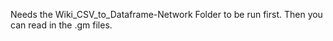 Needs the Wiki_CSV_to_Dataframe-Network Folder to be run first. 
Then you can read in the .gm files. 